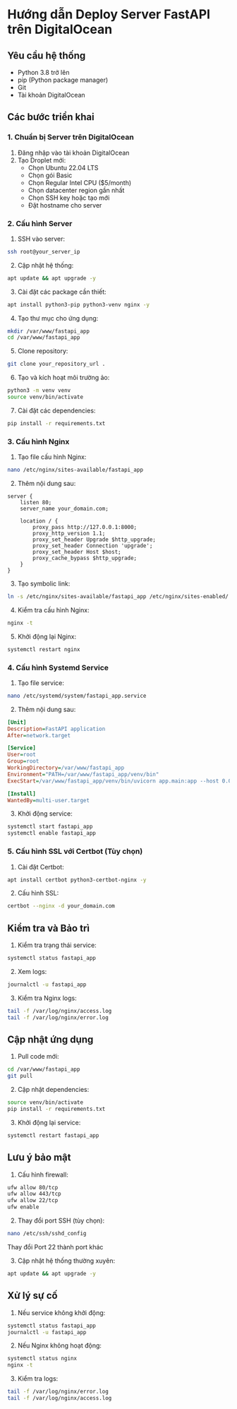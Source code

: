 # Hướng dẫn Deploy Server FastAPI trên DigitalOcean

## Yêu cầu hệ thống
- Python 3.8 trở lên
- pip (Python package manager)
- Git
- Tài khoản DigitalOcean

## Các bước triển khai

### 1. Chuẩn bị Server trên DigitalOcean

1. Đăng nhập vào tài khoản DigitalOcean
2. Tạo Droplet mới:
   - Chọn Ubuntu 22.04 LTS
   - Chọn gói Basic
   - Chọn Regular Intel CPU ($5/month)
   - Chọn datacenter region gần nhất
   - Chọn SSH key hoặc tạo mới
   - Đặt hostname cho server

### 2. Cấu hình Server

1. SSH vào server:
```bash
ssh root@your_server_ip
```

2. Cập nhật hệ thống:
```bash
apt update && apt upgrade -y
```

3. Cài đặt các package cần thiết:
```bash
apt install python3-pip python3-venv nginx -y
```

4. Tạo thư mục cho ứng dụng:
```bash
mkdir /var/www/fastapi_app
cd /var/www/fastapi_app
```

5. Clone repository:
```bash
git clone your_repository_url .
```

6. Tạo và kích hoạt môi trường ảo:
```bash
python3 -m venv venv
source venv/bin/activate
```

7. Cài đặt các dependencies:
```bash
pip install -r requirements.txt
```

### 3. Cấu hình Nginx

1. Tạo file cấu hình Nginx:
```bash
nano /etc/nginx/sites-available/fastapi_app
```

2. Thêm nội dung sau:
```nginx
server {
    listen 80;
    server_name your_domain.com;

    location / {
        proxy_pass http://127.0.0.1:8000;
        proxy_http_version 1.1;
        proxy_set_header Upgrade $http_upgrade;
        proxy_set_header Connection 'upgrade';
        proxy_set_header Host $host;
        proxy_cache_bypass $http_upgrade;
    }
}
```

3. Tạo symbolic link:
```bash
ln -s /etc/nginx/sites-available/fastapi_app /etc/nginx/sites-enabled/
```

4. Kiểm tra cấu hình Nginx:
```bash
nginx -t
```

5. Khởi động lại Nginx:
```bash
systemctl restart nginx
```

### 4. Cấu hình Systemd Service

1. Tạo file service:
```bash
nano /etc/systemd/system/fastapi_app.service
```

2. Thêm nội dung sau:
```ini
[Unit]
Description=FastAPI application
After=network.target

[Service]
User=root
Group=root
WorkingDirectory=/var/www/fastapi_app
Environment="PATH=/var/www/fastapi_app/venv/bin"
ExecStart=/var/www/fastapi_app/venv/bin/uvicorn app.main:app --host 0.0.0.0 --port 8000

[Install]
WantedBy=multi-user.target
```

3. Khởi động service:
```bash
systemctl start fastapi_app
systemctl enable fastapi_app
```

### 5. Cấu hình SSL với Certbot (Tùy chọn)

1. Cài đặt Certbot:
```bash
apt install certbot python3-certbot-nginx -y
```

2. Cấu hình SSL:
```bash
certbot --nginx -d your_domain.com
```

## Kiểm tra và Bảo trì

1. Kiểm tra trạng thái service:
```bash
systemctl status fastapi_app
```

2. Xem logs:
```bash
journalctl -u fastapi_app
```

3. Kiểm tra Nginx logs:
```bash
tail -f /var/log/nginx/access.log
tail -f /var/log/nginx/error.log
```

## Cập nhật ứng dụng

1. Pull code mới:
```bash
cd /var/www/fastapi_app
git pull
```

2. Cập nhật dependencies:
```bash
source venv/bin/activate
pip install -r requirements.txt
```

3. Khởi động lại service:
```bash
systemctl restart fastapi_app
```

## Lưu ý bảo mật

1. Cấu hình firewall:
```bash
ufw allow 80/tcp
ufw allow 443/tcp
ufw allow 22/tcp
ufw enable
```

2. Thay đổi port SSH (tùy chọn):
```bash
nano /etc/ssh/sshd_config
```
Thay đổi Port 22 thành port khác

3. Cập nhật hệ thống thường xuyên:
```bash
apt update && apt upgrade -y
```

## Xử lý sự cố

1. Nếu service không khởi động:
```bash
systemctl status fastapi_app
journalctl -u fastapi_app
```

2. Nếu Nginx không hoạt động:
```bash
systemctl status nginx
nginx -t
```

3. Kiểm tra logs:
```bash
tail -f /var/log/nginx/error.log
tail -f /var/log/nginx/access.log
``` 